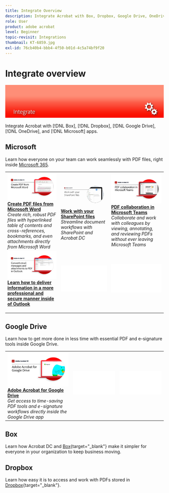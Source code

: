 ```yaml
---
title: Integrate Overview
description: Integrate Acrobat with Box, Dropbox, Google Drive, OneDrive, and Microsoft apps
role: User
product: adobe acrobat
level: Beginner
topic-revisit: Integrations
thumbnail: KT-6859.jpg
exl-id: 76cb40b4-bbb4-4f50-b01d-4c5a74bf9f20
---
```

# Integrate overview

![Acrobat Integrate Image](../assets/Hero-Integrate.png)

Integrate Acrobat with [!DNL Box], [!DNL Dropbox], [!DNL Google Drive], [!DNL OneDrive], and [!DNL Microsoft] apps.

## Microsoft

Learn how everyone on your team can work seamlessly with PDF files, right inside [Microsoft 365](https://www.adobe.com/documentcloud/integrations/microsoft-office-365.html).

<table style="table-layout:fixed">
<tr>
  <td>
    <a href="createfromword.md">
      <img alt="Create PDF files from Microsoft Word" src="../assets/CreateWord.png" />
    </a>
    <div>
    <a href="createfromword.md"><strong>Create PDF files from Microsoft Word</strong></a>
    </div>
    <em>Create rich, robust PDF files with hyperlinked table of contents and cross-references, bookmarks, and even attachments directly from Microsoft Word</em>
    <br>
  </td>
  <td>
    <a href="acrobatandsp.md">
      <img alt="Work with your SharePoint files" src="../assets/SharePoint.png" />
    </a>
    <div>
    <a href="acrobatandsp.md"><strong>Work with your SharePoint files</strong></a>
    </div>
    <em>Streamline document workflows with SharePoint and Acrobat DC</em>
    <br>
  </td>  
  <td>
    <a href="acrobatandteams.md">
      <img alt="PDF collaboration in Microsoft Teams" src="../assets/MicrosoftTeams.png" />
    </a>
    <div>
    <a href="acrobatandteams.md"><strong>PDF collaboration in Microsoft Teams</strong></a>
    </div>
    <em>Collaborate and work with colleagues by viewing, annotating, and reviewing PDFs without ever leaving Microsoft Teams</em>
    <br>
  </td>
</tr>
<tr>
  <td>
    <a href="outlook.md">
      <img alt="Learn to deliver information in a more professional and secure manner inside of Outlook" src="../assets/Outlook.jpg" />
    </a>
    <div>
    <a href="outlook.md"><strong>Learn how to deliver information in a more professional and secure manner inside of Outlook</strong></a>
    </div>
    <em></em>
    <br>
  </td>
  <td>
   <img alt="Spacer" src="../assets/Whitespacer.png" />
    <div>
    <br>
  </td>
  <td>
   <img alt="Spacer" src="../assets/Whitespacer.png" />
    <div>
    <br>
  </td>
</tr>
</table>

## Google Drive

Learn how to get more done in less time with essential PDF and e-signature tools inside Google Drive.

<table style="table-layout:fixed">
<tr>
  <td>
    <a href="acrobatandgoogle.md">
      <img alt="Adobe Acrobat for Google Drive" src="../assets/acrobatgoogle.jpg" />
    </a>
    <div>
    <a href="acrobatandgoogle.md"><strong>Adobe Acrobat for Google Drive</strong></a>
    </div>
    <em>Get access to time-saving PDF tools and e-signature workflows directly inside the Google Drive app</em>
    <br>
  </td>
  <td>
   <img alt="Spacer" src="../assets/Whitespacer.png" />
    <div>
    <br>
  </td>
  <td>
   <img alt="Spacer" src="../assets/Whitespacer.png" />
    <div>
    <br>
  </td>
</tr>
</table>

## Box

Learn how Acrobat DC and [Box](https://www.adobe.com/documentcloud/integrations/box.html){target="_blank"} make it simpler for everyone in your organization to keep business moving.

## Dropbox 

Learn how easy it is to access and work with PDFs stored in [Dropbox](https://www.adobe.com/documentcloud/integrations/dropbox.html){target="_blank"}.

